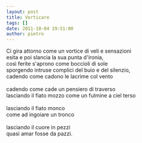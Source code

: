 ```yaml
---
layout: post
title: Vorticare
tags: []
date: 2011-10-04 19:51:00
author: pietro
---
```

Ci gira attorno come un vortice di veli e sensazioni<br/>esita e poi slancia la sua punta d'ironia,<br/>così ferite s'aprono come boccioli di sole<br/>sporgendo intruse complici del buio e del silenzio,<br/>cadendo come cadono le lacrime col vento<br/><br/>cadendo come cade un pensiero di traverso<br/>lasciando il fiato mozzo come un fulmine a ciel terso<br/><br/>lasciando il fiato monco<br/>come ad ingoiare un tronco<br/><br/>lasciando il cuore in pezzi<br/>quasi amar fosse da pazzi.
